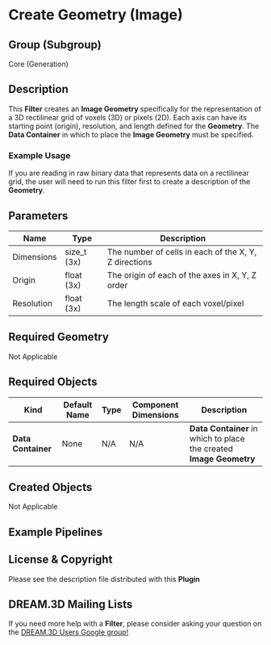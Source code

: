 # Create Geometry (Image)  


## Group (Subgroup) ##

Core (Generation)


## Description ##

This **Filter** creates an **Image Geometry** specifically for the representation of a 3D rectilinear grid of voxels (3D) or pixels
(2D). Each axis can have its starting point (origin), resolution, and length defined for the **Geometry**. The **Data Container** in which to place the **Image Geometry** must be specified.

### Example Usage ###

If you are reading in raw binary data that represents data on a rectilinear grid, the user will need to run this
filter first to create a description of the **Geometry**.

## Parameters ##

| Name             | Type | Description |
|------------------|------|-------------|
| Dimensions | size_t (3x) | The number of cells in each of the X, Y, Z directions |
| Origin | float (3x) | The origin of each of the axes in X, Y, Z order |
| Resolution | float (3x) | The length scale of each voxel/pixel |

## Required Geometry ##

Not Applicable

## Required Objects ##

| Kind | Default Name | Type | Component Dimensions | Description |
|------|--------------|------|----------------------|-------------|
| **Data Container** | None | N/A | N/A | **Data Container** in which to place the created **Image Geometry** |


## Created Objects ##

Not Applicable

## Example Pipelines ##



## License & Copyright ##

Please see the description file distributed with this **Plugin**

## DREAM.3D Mailing Lists ##

If you need more help with a **Filter**, please consider asking your question on the [DREAM.3D Users Google group!](https://groups.google.com/forum/?hl=en#!forum/dream3d-users)

